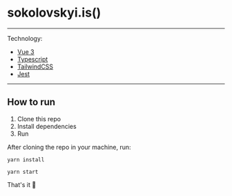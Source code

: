 # sokolovskyi.is()

---

Technology:

- [Vue 3](https://vuejs.org/)
- [Typescript](https://www.typescriptlang.org/)
- [TailwindCSS](https://tailwindcss.com/)
- [Jest](https://jestjs.io/ru/)

---

## How to run

1. Clone this repo
2. Install dependencies
3. Run

After cloning the repo in your machine, run:

```
yarn install
```
```
yarn start
```

That's it 🎉